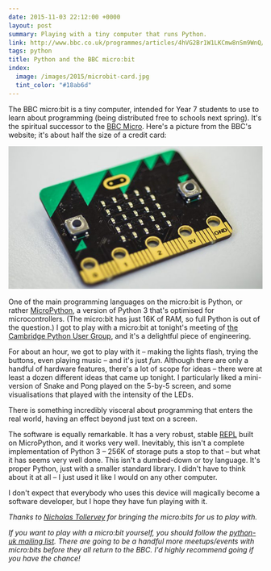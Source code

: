 ```yaml
---
date: 2015-11-03 22:12:00 +0000
layout: post
summary: Playing with a tiny computer that runs Python.
link: http://www.bbc.co.uk/programmes/articles/4hVG2Br1W1LKCmw8nSm9WnQ/introducing-the-bbc-micro-bit
tags: python
title: Python and the BBC micro:bit
index:
  image: /images/2015/microbit-card.jpg
  tint_color: "#18ab6d"
---
```


The BBC micro:bit is a tiny computer, intended for Year&nbsp;7 students to use to learn about programming (being distributed free to schools next spring).
It's the spiritual successor to the [BBC Micro](https://en.wikipedia.org/wiki/BBC_Micro).
Here's a picture from the BBC's website; it's about half the size of a credit card:

![A small black circuit board with a yellow and green stripe.](/images/2015/microbit.jpg)

One of the main programming languages on the micro:bit is Python, or rather [MicroPython](https://micropython.org), a version of Python 3 that's optimised for microcontrollers.
(The micro:bit has just 16K of RAM, so full Python is out of the question.)
I got to play with a micro:bit at tonight's meeting of [the Cambridge Python User Group](https://groups.google.com/forum/#!forum/campug), and it's a delightful piece of engineering.

For about an hour, we got to play with it &ndash; making the lights flash, trying the buttons, even playing music &ndash; and it's just *fun*.
Although there are only a handful of hardware features, there's a lot of scope for ideas &ndash; there were at least a dozen different ideas that came up tonight.
I particularly liked a mini-version of Snake and Pong played on the 5-by-5 screen, and some visualisations that played with the intensity of the LEDs.

There is something incredibly visceral about programming that enters the real world, having an effect beyond just text on a screen.

The software is equally remarkable.
It has a very robust, stable [REPL](https://en.wikipedia.org/wiki/Read%E2%80%93eval%E2%80%93print_loop) built on MicroPython, and it works very well.
Inevitably, this isn't a complete implementation of Python 3 &ndash; 256K of storage puts a stop to that &ndash; but what it has seems very well done.
This isn't a dumbed-down or toy language.
It's proper Python, just with a smaller standard library.
I didn't have to think about it at all &ndash; I just used it like I would on any other computer.

I don't expect that everybody who uses this device will magically become a software developer, but I hope they have fun playing with it.

*Thanks to [Nicholas Tollervey](https://twitter.com/ntoll) for bringing the micro:bits for us to play with.*

*If you want to play with a micro:bit yourself, you should follow the [python-uk mailing list](https://mail.python.org/mailman/listinfo/python-uk).
There are going to be a handful more meetups/events with micro:bits before they all return to the BBC.
I'd highly recommend going if you have the chance!*